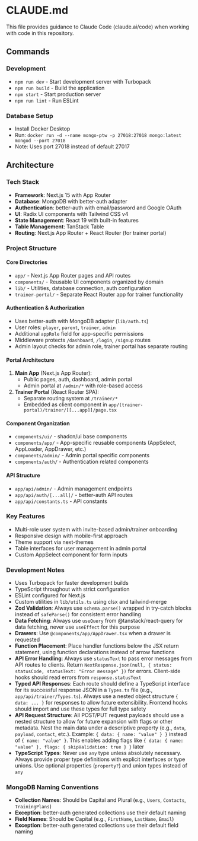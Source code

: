 # CLAUDE.md

This file provides guidance to Claude Code (claude.ai/code) when working with code in this repository.

## Commands

### Development

- `npm run dev` - Start development server with Turbopack
- `npm run build` - Build the application
- `npm start` - Start production server
- `npm run lint` - Run ESLint

### Database Setup

- Install Docker Desktop
- Run: `docker run -d --name mongo-ptw -p 27018:27018 mongo:latest mongod --port 27018`
- Note: Uses port 27018 instead of default 27017

## Architecture

### Tech Stack

- **Framework**: Next.js 15 with App Router
- **Database**: MongoDB with better-auth adapter
- **Authentication**: better-auth with email/password and Google OAuth
- **UI**: Radix UI components with Tailwind CSS v4
- **State Management**: React 19 with built-in features
- **Table Management**: TanStack Table
- **Routing**: Next.js App Router + React Router (for trainer portal)

### Project Structure

#### Core Directories

- `app/` - Next.js App Router pages and API routes
- `components/` - Reusable UI components organized by domain
- `lib/` - Utilities, database connection, auth configuration
- `trainer-portal/` - Separate React Router app for trainer functionality

#### Authentication & Authorization

- Uses better-auth with MongoDB adapter (`lib/auth.ts`)
- User roles: `player`, `parent`, `trainer`, `admin`
- Additional `appRole` field for app-specific permissions
- Middleware protects `/dashboard`, `/login`, `/signup` routes
- Admin layout checks for admin role, trainer portal has separate routing

#### Portal Architecture

1. **Main App** (Next.js App Router):
   - Public pages, auth, dashboard, admin portal
   - Admin portal at `/admin/*` with role-based access
2. **Trainer Portal** (React Router SPA):
   - Separate routing system at `/trainer/*`
   - Embedded as client component in `app/(trainer-portal)/trainer/[[...app]]/page.tsx`

#### Component Organization

- `components/ui/` - shadcn/ui base components
- `components/app/` - App-specific reusable components (AppSelect, AppLoader, AppDrawer, etc.)
- `components/admin/` - Admin portal specific components
- `components/auth/` - Authentication related components

#### API Structure

- `app/api/admin/` - Admin management endpoints
- `app/api/auth/[...all]/` - better-auth API routes
- `app/api/constants.ts` - API constants

### Key Features

- Multi-role user system with invite-based admin/trainer onboarding
- Responsive design with mobile-first approach
- Theme support via next-themes
- Table interfaces for user management in admin portal
- Custom AppSelect component for form inputs

### Development Notes

- Uses Turbopack for faster development builds
- TypeScript throughout with strict configuration
- ESLint configured for Next.js
- Custom utilities in `lib/utils.ts` using clsx and tailwind-merge
- **Zod Validation**: Always use `schema.parse()` wrapped in try-catch blocks instead of `safeParse()` for consistent error handling
- **Data Fetching**: Always use `useQuery` from @tanstack/react-query for data fetching, never use `useEffect` for this purpose
- **Drawers**: Use `@components/app/AppDrawer.tsx` when a drawer is requested
- **Function Placement**: Place handler functions below the JSX return statement, using function declarations instead of arrow functions
- **API Error Handling**: Always use `statusText` to pass error messages from API routes to clients. Return `NextResponse.json(null, { status: statusCode, statusText: "Error message" })` for errors. Client-side hooks should read errors from `response.statusText`
- **Typed API Responses**: Each route should define a TypeScript interface for its successful response JSON in a `Types.ts` file (e.g., `app/api/trainer/Types.ts`). Always use a nested object structure `{ data: ... }` for responses to allow future extensibility. Frontend hooks should import and use these types for full type safety
- **API Request Structure**: All POST/PUT request payloads should use a nested structure to allow for future expansion with flags or other metadata. Nest the main data under a descriptive property (e.g., `data`, `payload`, `contact`, etc.). Example: `{ data: { name: "value" } }` instead of `{ name: "value" }`. This enables adding flags like `{ data: { name: "value" }, flags: { skipValidation: true } }` later
- **TypeScript Types**: Never use `any` type unless absolutely necessary. Always provide proper type definitions with explicit interfaces or type unions. Use optional properties (`property?`) and union types instead of `any`

### MongoDB Naming Conventions
- **Collection Names**: Should be Capital and Plural (e.g., `Users`, `Contacts`, `TrainingPlans`)
- **Exception**: better-auth generated collections use their default naming
- **Field Names**: Should be Capital (e.g., `FirstName`, `LastName`, `Email`)
- **Exception**: better-auth generated collections use their default field naming
